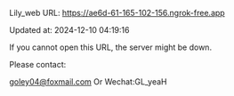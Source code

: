 Lily_web URL: https://ae6d-61-165-102-156.ngrok-free.app

Updated at: 2024-12-10 04:19:16

If you cannot open this URL, the server might be down.

Please contact: 

goley04@foxmail.com Or Wechat:GL_yeaH